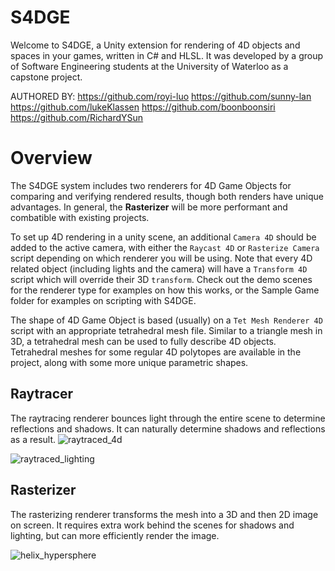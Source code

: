 # S4DGE
Welcome to S4DGE, a Unity extension for rendering of 4D objects and spaces in your games, written in C# and HLSL. It was developed by a group of Software Engineering students at the University of Waterloo as a capstone project.

AUTHORED BY: 
https://github.com/royi-luo
https://github.com/sunny-lan
https://github.com/lukeKlassen
https://github.com/boonboonsiri
https://github.com/RichardYSun

# Overview
The S4DGE system includes two renderers for 4D Game Objects for comparing and verifying rendered results, though both renders have unique advantages. In general, the **Rasterizer** will be more performant and combatible with existing projects.

To set up 4D rendering in a unity scene, an additional `Camera 4D` should be added to the active camera, with either the `Raycast 4D` or `Rasterize Camera` script depending on which renderer you will be using. Note that every 4D related object (including lights and the camera) will have a `Transform 4D` script which will override their 3D `transform`. Check out the demo scenes for the renderer type for examples on how this works, or the Sample Game folder for examples on scripting with S4DGE.

The shape of 4D Game Object is based (usually) on a `Tet Mesh Renderer 4D` script with an appropriate tetrahedral mesh file. Similar to a triangle mesh in 3D, a tetrahedral mesh can be used to fully describe 4D objects. Tetrahedral meshes for some regular 4D polytopes are available in the project, along with some more unique parametric shapes.

## Raytracer
The raytracing renderer bounces light through the entire scene to determine reflections and shadows. It can naturally determine shadows and reflections as a result.
![raytraced_4d](https://github.com/sunny-lan/se390-1/assets/32170884/ce9d415a-a92d-4a8b-89e2-7e2fbd1c63dd)

![raytraced_lighting](https://github.com/sunny-lan/se390-1/assets/32170884/c57314cd-2897-48ec-be46-f4c1341cfb40)

## Rasterizer
The rasterizing renderer transforms the mesh into a 3D and then 2D image on screen. It requires extra work behind the scenes for shadows and lighting, but can more efficiently render the image.

![helix_hypersphere](https://github.com/sunny-lan/se390-1/assets/32170884/34c9546f-d326-47d7-89f7-039ca4128b89)
